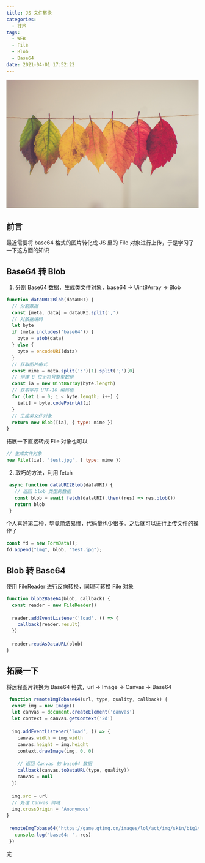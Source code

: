 ```yaml
---
title: JS 文件转换
categories:
  - 技术
tags:
  - WEB 
  - File 
  - Blob 
  - Base64
date: 2021-04-01 17:52:22
---
```


![cover](./images/js-file-transform/cover.jpg)

<!--more-->

## 前言

最近需要将 base64 格式的图片转化成 JS 里的 File 对象进行上传，于是学习了一下这方面的知识
## Base64 转 Blob

1. 分割 Base64 数据，生成类文件对象，base64 -> Uint8Array -> Blob
```javascript
function dataURI2Blob(dataURI) {
  // 分割数据
  const [meta, data] = dataURI.split(',')
  // 对数据编码
  let byte
  if (meta.includes('base64')) {
    byte = atob(data)
  } else {
    byte = encodeURI(data)
  }
  // 获取图片格式
  const mime = meta.split(':')[1].split(';')[0]
  // 创建 8 位无符号整型数组
  const ia = new Uint8Array(byte.length)
  // 获取字符 UTF-16 编码值
  for (let i = 0; i < byte.length; i++) {
    ia[i] = byte.codePointAt(i)
  }
  // 生成类文件对象
  return new Blob([ia], { type: mime })
}
```
拓展一下直接转成 File 对象也可以
```javascript
// 生成文件对象
new File([ia], 'test.jpg', { type: mime })
```

2. 取巧的方法，利用 fetch 
```javascript
 async function dataURI2Blob(dataURI) {
   // 返回 blob 类型的数据
   const blob = await fetch(dataURI).then((res) => res.blob())
   return blob
 }
```

个人喜好第二种，毕竟简洁易懂，代码量也少很多。之后就可以进行上传文件的操作了

```javascript
const fd = new FormData();
fd.append("img", blob, "test.jpg");
```

## Blob 转 Base64

使用 FileReader 进行反向转换，同理可转换 File 对象
```javascript
function blob2Base64(blob, callback) {
  const reader = new FileReader()

  reader.addEventListener('load', () => {
    callback(reader.result)
  })

  reader.readAsDataURL(blob)
}
```

## 拓展一下

将远程图片转换为 Base64 格式，url ->  Image -> Canvas -> Base64
```javascript
 function remoteImgTobase64(url, type, quality, callback) {
  const img = new Image()
  let canvas = document.createElement('canvas')
  let context = canvas.getContext('2d')

  img.addEventListener('load', () => {
    canvas.width = img.width
    canvas.height = img.height
    context.drawImage(img, 0, 0)

    // 返回 Canvas 的 base64 数据
    callback(canvas.toDataURL(type, quality))
    canvas = null
  })

  img.src = url
  // 处理 Canvas 跨域
  img.crossOrigin = 'Anonymous'
}

 remoteImgTobase64('https://game.gtimg.cn/images/lol/act/img/skin/big145014.jpg', (res) => {
   console.log('base64: ', res)
 })
```

完

